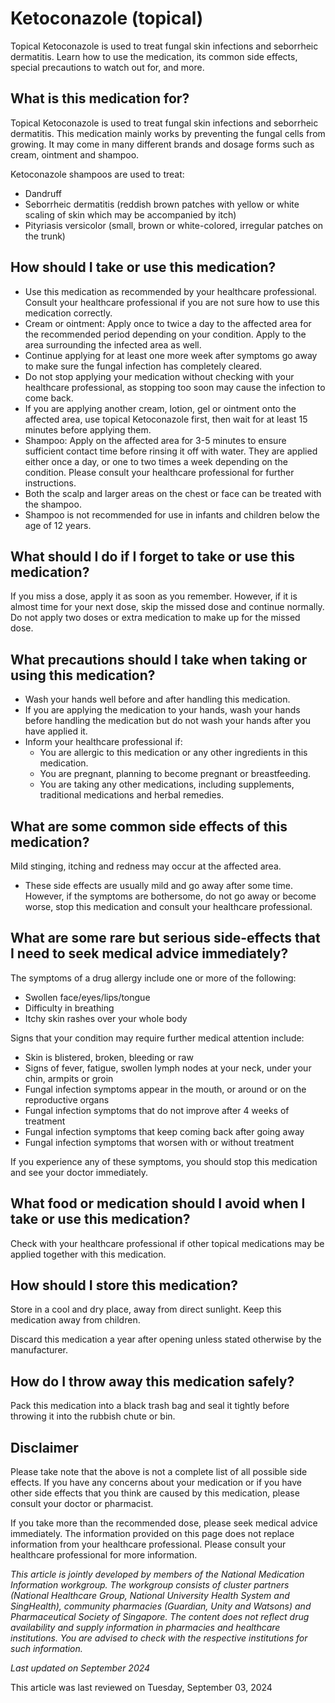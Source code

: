 # Ketoconazole (topical)

Topical Ketoconazole is used to treat fungal skin infections and seborrheic dermatitis. Learn how to use the medication, its common side effects, special precautions to watch out for, and more.

What is this medication for?
----------------------------

Topical Ketoconazole is used to treat fungal skin infections and seborrheic dermatitis. This medication mainly works by preventing the fungal cells from growing. It may come in many different brands and dosage forms such as cream, ointment and shampoo.

Ketoconazole shampoos are used to treat:

* Dandruff
* Seborrheic dermatitis (reddish brown patches with yellow or white scaling of skin which may be accompanied by itch)
* Pityriasis versicolor (small, brown or white-colored, irregular patches on the trunk)

How should I take or use this medication?
-----------------------------------------

* Use this medication as recommended by your healthcare professional. Consult your healthcare professional if you are not sure how to use this medication correctly.
* Cream or ointment: Apply once to twice a day to the affected area for the recommended period depending on your condition. Apply to the area surrounding the infected area as well.
* Continue applying for at least one more week after symptoms go away to make sure the fungal infection has completely cleared.
* Do not stop applying your medication without checking with your healthcare professional, as stopping too soon may cause the infection to come back.
* If you are applying another cream, lotion, gel or ointment onto the affected area, use topical Ketoconazole first, then wait for at least 15 minutes before applying them.
* Shampoo: Apply on the affected area for 3-5 minutes to ensure sufficient contact time before rinsing it off with water. They are applied either once a day, or one to two times a week depending on the condition. Please consult your healthcare professional for further instructions.
* Both the scalp and larger areas on the chest or face can be treated with the shampoo.
* Shampoo is not recommended for use in infants and children below the age of 12 years.

What should I do if I forget to take or use this medication?
------------------------------------------------------------

If you miss a dose, apply it as soon as you remember. However, if it is almost time for your next dose, skip the missed dose and continue normally. Do not apply two doses or extra medication to make up for the missed dose.

What precautions should I take when taking or using this medication?
--------------------------------------------------------------------

* Wash your hands well before and after handling this medication.
* If you are applying the medication to your hands, wash your hands before handling the medication but do not wash your hands after you have applied it.
* Inform your healthcare professional if:
  + You are allergic to this medication or any other ingredients in this medication.
  + You are pregnant, planning to become pregnant or breastfeeding.
  + You are taking any other medications, including supplements, traditional medications and herbal remedies.

What are some common side effects of this medication?
-----------------------------------------------------

Mild stinging, itching and redness may occur at the affected area. 

* These side effects are usually mild and go away after some time. However, if the symptoms are bothersome, do not go away or become worse, stop this medication and consult your healthcare professional.

What are some rare but serious side-effects that I need to seek medical advice immediately?
-------------------------------------------------------------------------------------------

The symptoms of a drug allergy include one or more of the following:

* Swollen face/eyes/lips/tongue
* Difficulty in breathing
* Itchy skin rashes over your whole body

Signs that your condition may require further medical attention include:

* Skin is blistered, broken, bleeding or raw
* Signs of fever, fatigue, swollen lymph nodes at your neck, under your chin, armpits or groin
* Fungal infection symptoms appear in the mouth, or around or on the reproductive organs
* Fungal infection symptoms that do not improve after 4 weeks of treatment
* Fungal infection symptoms that keep coming back after going away
* Fungal infection symptoms that worsen with or without treatment

If you experience any of these symptoms, you should stop this medication and see your doctor immediately.

What food or medication should I avoid when I take or use this medication?
--------------------------------------------------------------------------

Check with your healthcare professional if other topical medications may be applied together with this medication.

How should I store this medication?
-----------------------------------

Store in a cool and dry place, away from direct sunlight. Keep this medication away from children.

Discard this medication a year after opening unless stated otherwise by the manufacturer.

How do I throw away this medication safely?
-------------------------------------------

Pack this medication into a black trash bag and seal it tightly before throwing it into the rubbish chute or bin.

Disclaimer
----------

Please take note that the above is not a complete list of all possible side effects. If you have any concerns about your medication or if you have other side effects that you think are caused by this medication, please consult your doctor or pharmacist.

If you take more than the recommended dose, please seek medical advice immediately. The information provided on this page does not replace information from your healthcare professional. Please consult your healthcare professional for more information.

*This article is jointly developed by members of the National Medication Information workgroup. The workgroup consists of cluster partners (National Healthcare Group, National University Health System and SingHealth), community pharmacies (Guardian, Unity and Watsons) and Pharmaceutical Society of Singapore. The content does not reflect drug availability and supply information in pharmacies and healthcare institutions. You are advised to check with the respective institutions for such information.*

*Last updated on September 2024*

This article was last reviewed on
Tuesday, September 03, 2024